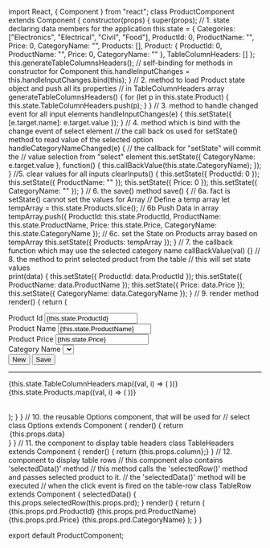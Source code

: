 import React, { Component } from "react";
class ProductComponent extends Component {
  constructor(props) {
    super(props);
    // 1. state declaring data members for the application
    this.state = {
      Categories: ["Electronics", "Electrical", "Civil", "Food"],
      ProductId: 0,
      ProductName: "",
      Price: 0,
      CategoryName: "",
      Products: [],
      Product: {
        ProductId: 0,
        ProductName: "",
        Price: 0,
        CategoryName: ""
      },
      TableColumnHeaders: []
    };
    this.generateTableColumnsHeaders();
    // self-binding for methods in constructor for Component
    this.handleInputChanges = this.handleInputChanges.bind(this);
  }
  // 2. method to load Product state object and push all its properties
  // in TableColumnHeaders array
  generateTableColumnsHeaders() {
    for (let p in this.state.Product) {
      this.state.TableColumnHeaders.push(p);
    }
  }
  // 3. method to handle changed event for all input elements
  handleInputChanges(e) {
    this.setState({ [e.target.name]: e.target.value });
  }
  // 4. method which is bind with the change event of select element
  // the call back os used for setState() method to read value of the selected option 
  handleCategoryNameChanged(e) {
    // the callback for "setState" will commit the
    // value selection from "select" element
    this.setState({ CategoryName: e.target.value }, function() {
      this.callBackValue(this.state.CategoryName);
    });
  }
  //5. clear values for all inputs
  clearInputs() {
    this.setState({ ProductId: 0 });
    this.setState({ ProductName: "" });
    this.setState({ Price: 0 });
    this.setState({ CategoryName: "" });
  }
  // 6. the save() method
  save() {
    // 6a. fact is setState() cannot set the values for Array
    // Define a temp array
    let tempArray = this.state.Products.slice();
    // 6b Push Data in array
    tempArray.push({
      ProductId: this.state.ProductId,
      ProductName: this.state.ProductName,
      Price: this.state.Price,
      CategoryName: this.state.CategoryName
    });
    // 6c. set the State on Products array based on tempArray
    this.setState({ Products: tempArray });
  }
 // 7. the callback function which may use the selected category name
  callBackValue(val) {}
  // 8. the method to print selected product from the table
  // this will set state values  
  print(data) {
    this.setState({ ProductId: data.ProductId });
    this.setState({ ProductName: data.ProductName });
    this.setState({ Price: data.Price });
    this.setState({ CategoryName: data.CategoryName });
  }
  // 9. render method
  render() {
    return (
<div className="container">
        <div className="form-group">
          <label htmlFor="ProductId">Product Id</label>
          <input
            type="text"
            className="form-control"
            value={this.state.ProductId}
            onChange={this.handleInputChanges}
            name="ProductId"
          />
        </div>
        <div className="form-group">
          <label htmlFor="ProductName">Product Name</label>
          <input
            type="text"
            className="form-control"
            value={this.state.ProductName}
            onChange={this.handleInputChanges}
            name="ProductName"
          />
        </div>
        <div className="form-group">
          <label htmlFor="Price">Product Price</label>
          <input
            type="text"
            className="form-control"
            value={this.state.Price}
            onChange={this.handleInputChanges}
            name="Price"
          />
        </div>
        <div className="form-group">
          <label htmlFor="CategoryName">Category Name</label>
          <select
            className="form-control"
            value={this.state.CategoryName}
            onChange={this.handleCategoryNameChanged}
            name="CategoryName"
          >
            {this.state.Categories.map((val, i) => (
                <Options key={i} data={val} />
            ))}
          </select>
        </div>
        <div className="form-group">
          <input
            type="button"
            value="New"
            onClick={this.clearInputs.bind(this)}
            className="btn btn-default"
          />
          <input
            type="button"
            value="Save"
            onClick={this.save.bind(this)}
            className="btn btn-success"
          />
        </div>
        <hr />
        <div>
          <table className="table table-bordered table-striped">
            <thead>
              <tr>
                {this.state.TableColumnHeaders.map((val, i) => (
                  <TableHeaders key={i} column={val} />
                ))}
              </tr>
            </thead>
            <tbody>
              {this.state.Products.map((val, i) => (
                <TableRow
                  key={i}
                  prd={val}
                  selectedRow={this.print.bind(this)}
                />
              ))}
            </tbody>
          </table>
        </div>
      </div>
  );
  }
}
// 10. the reusable Options component, that will be used for
// select
class Options extends Component {
  render() {
    return
<option value={this.props.data}>{this.props.data}</option> }
}
// 11. the component to display table headers
class TableHeaders extends Component {
  render() {
    return
<td>{this.props.column}</td>;}
}
// 12. component to display table rows
// this component also contains 'selectedData()' method
// this method calls the 'selectedRow()' method and passes selected product to it.
// the 'selectedData()' method will be executed
// when the click event is fired on the table-row   
class TableRow extends Component {
  selectedData() {
    this.props.selectedRow(this.props.prd);
  }
  render() {
    return (
<tr onClick={this.selectedData.bind(this)}>
        <td>{this.props.prd.ProductId}</td>
        <td>{this.props.prd.ProductName}</td>
        <td>{this.props.prd.Price}</td>
        <td>{this.props.prd.CategoryName}</td>
      </tr>
  );
  }
}
 
export default ProductComponent;
